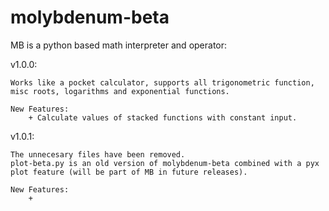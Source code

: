 molybdenum-beta
===============

MB is a python based math interpreter and operator:

v1.0.0:

    Works like a pocket calculator, supports all trigonometric function, misc roots, logarithms and exponential functions.
    
    New Features:
        + Calculate values of stacked functions with constant input.
v1.0.1:

    The unnecesary files have been removed.
    plot-beta.py is an old version of molybdenum-beta combined with a pyx plot feature (will be part of MB in future releases).
    
    New Features:
        + 
